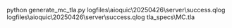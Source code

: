 python generate_mc_tla.py logfiles\aioquic\20250426\server\success.qlog logfiles\aioquic\20250426\server\success.qlog tla_specs\MC.tla
